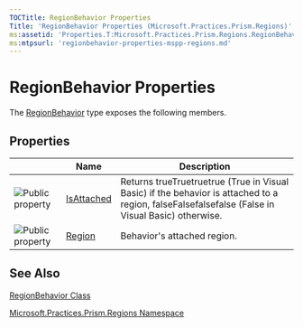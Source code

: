 ```yaml
---
TOCTitle: RegionBehavior Properties
Title: 'RegionBehavior Properties (Microsoft.Practices.Prism.Regions)'
ms:assetid: 'Properties.T:Microsoft.Practices.Prism.Regions.RegionBehavior'
ms:mtpsurl: 'regionbehavior-properties-mspp-regions.md'
---
```


# RegionBehavior Properties

The [RegionBehavior](https://msdn.microsoft.com/library/microsoft.practices.prism.regions.regionbehavior) type exposes the following members.

## Properties

<span id="propertyTableToggle"></span>
<table>

<thead>
<tr class="header">
<th> </th>
<th>Name</th>
<th>Description</th>
</tr>
</thead>
<tbody>
<tr class="odd">
<td><img src="https://msdn.microsoft.com/en-us/Gg431210.pubproperty(en-us,PandP.50).gif" title="Public property" /></td>
<td><a href="https://msdn.microsoft.com/library/microsoft.practices.prism.regions.regionbehavior.isattached">IsAttached</a></td>
<td><div class="summary">
Returns trueTruetruetrue (True in Visual Basic) if the behavior is attached to a region, falseFalsefalsefalse (False in Visual Basic) otherwise.
</div></td>
</tr>
<tr class="even">
<td><img src="https://msdn.microsoft.com/en-us/Gg431210.pubproperty(en-us,PandP.50).gif" title="Public property" /></td>
<td><a href="https://msdn.microsoft.com/library/microsoft.practices.prism.regions.regionbehavior.region">Region</a></td>
<td><div class="summary">
Behavior's attached region.
</div></td>
</tr>
</tbody>
</table>

## See Also
[RegionBehavior Class](https://msdn.microsoft.com/library/microsoft.practices.prism.regions.regionbehavior)

[Microsoft.Practices.Prism.Regions Namespace](https://msdn.microsoft.com/library/microsoft.practices.prism.regions)
